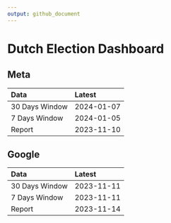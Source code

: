 ```yaml
---
output: github_document
---
```


# Dutch Election Dashboard



## Meta


|Data           |Latest     |
|:--------------|:----------|
|30 Days Window |2024-01-07 |
|7 Days Window  |2024-01-05 |
|Report         |2023-11-10 |

## Google


|Data           |Latest     |
|:--------------|:----------|
|30 Days Window |2023-11-11 |
|7 Days Window  |2023-11-11 |
|Report         |2023-11-14 |
